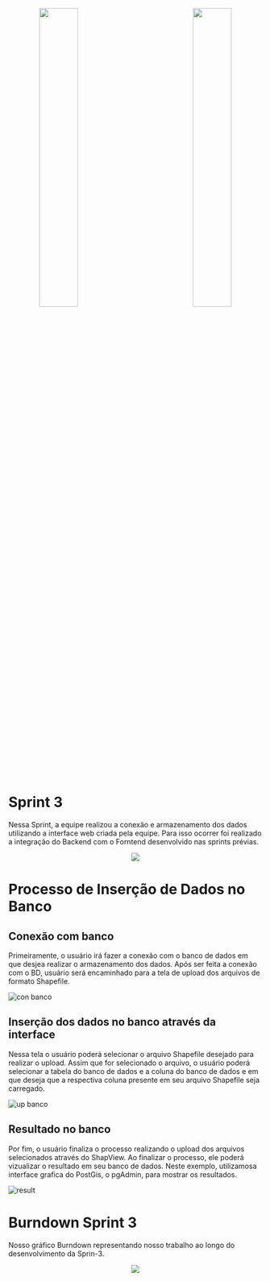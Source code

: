 <div>
  <p align="center">
            <img src="https://user-images.githubusercontent.com/56441534/92442086-adf9e000-f185-11ea-8794-b6c5def3daf3.png" width = "39%">
            <img baackgroundcolor="white" width = "20%">
            <img src="https://user-images.githubusercontent.com/58118956/96368863-d97ccc80-112c-11eb-8a52-938b4327fc50.jpg" width = "39%"></p>
</div>    


# Sprint 3

Nessa Sprint, a equipe realizou a conexão e armazenamento dos dados utilizando a interface web criada pela equipe. Para isso ocorrer foi realizado a integração do Backend com o Forntend desenvolvido nas sprints prévias.

<p align="center">
  <img src="https://user-images.githubusercontent.com/58118956/98484750-58c36480-21f0-11eb-89b9-10b209353d59.jpg"> </p>

# Processo de Inserção de Dados no Banco

## Conexão com banco

Primeiramente, o usuário irá fazer a conexão com o banco de dados em que desjea realizar o armazenamento dos dados. Após ser feita a conexão com o BD, usuário será encaminhado para a tela de upload dos arquivos de formato Shapefile. 

![con banco](https://user-images.githubusercontent.com/56441534/98494891-c4bbc200-221c-11eb-8e3a-7d8b1943093e.gif)

## Inserção dos dados no banco através da interface

Nessa tela o usuário poderá selecionar o arquivo Shapefile desejado para realizar o upload. Assim que for selecionado o arquivo, o usuário poderá selecionar a tabela do banco de dados e a coluna do banco de dados e em que deseja que a respectiva coluna presente em seu arquivo Shapefile seja carregado.

![up banco](https://user-images.githubusercontent.com/56441534/98494931-da30ec00-221c-11eb-9c08-b646353e99ad.gif)

## Resultado no banco

Por fim, o usuário finaliza o processo realizando o upload dos arquivos selecionados através do ShapView. Ao finalizar o processo, ele poderá vizualizar o resultado em seu banco de dados. Neste exemplo, utilizamosa interface grafica do PostGis, o pgAdmin, para mostrar os resultados.


![result](https://user-images.githubusercontent.com/56441534/98494822-9f2eb880-221c-11eb-8fc1-ac16a72221bb.gif)


# Burndown Sprint 3

Nosso gráfico Burndown representando nosso trabalho ao longo do desenvolvimento da Sprin-3.

<p align="center">
  <img src="https://user-images.githubusercontent.com/58118956/98404864-1829e680-204a-11eb-9e25-72c85cdcf073.png"> </p>
